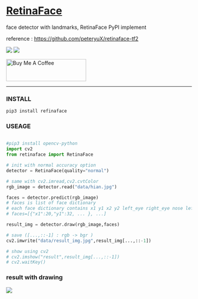 # [RetinaFace](https://github.com/heewinkim/retinaface)
 
 face detector with landmarks, RetinaFace PyPI implement
 
 reference : https://github.com/peteryuX/retinaface-tf2 
 
![](https://img.shields.io/badge/python-3.6.1-blue)
![](https://img.shields.io/badge/tensorflow-2.0.0-orange)

<a href="https://www.buymeacoffee.com/heewinkim" target="_blank"><img src="https://cdn.buymeacoffee.com/buttons/v2/default-yellow.png" alt="Buy Me A Coffee" style="height: 60px !important;width: 217px !important;" ></a>

----

### INSTALL
```sh
pip3 install refinaface
```

### USEAGE

```python

#pip3 install opencv-python
import cv2 
from retinaface import RetinaFace

# init with normal accuracy option
detector = RetinaFace(quality="normal")

# same with cv2.imread,cv2.cvtColor 
rgb_image = detector.read("data/hian.jpg")

faces = detector.predict(rgb_image)
# faces is list of face dictionary
# each face dictionary contains x1 y1 x2 y2 left_eye right_eye nose left_lip right_lip
# faces=[{"x1":20,"y1":32, ... }, ...]

result_img = detector.draw(rgb_image,faces)

# save ([...,::-1] : rgb -> bgr )
cv2.imwrite("data/result_img.jpg",result_img[...,::-1])

# show using cv2
# cv2.imshow("result",result_img[...,::-1])
# cv2.waitKey()
```

### result with drawing
![](./data/result_img.jpg)

